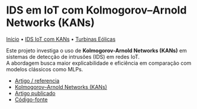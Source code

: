 # IDS em IoT com Kolmogorov–Arnold Networks (KANs)

[Início](/) • [IDS IoT com KANs](/project1/) • [Turbinas Eólicas](/project2/)

Este projeto investiga o uso de **Kolmogorov-Arnold Networks (KANs)** em sistemas de detecção de intrusões (IDS) em redes IoT.  
A abordagem busca maior explicabilidade e eficiência em comparação com modelos clássicos como MLPs.


- [Artigo / referencia](https://arxiv.org/abs/2404.19756)
- [Kolmogorov–Arnold Networks (KANs)](https://github.com/KindXiaoming/pykan)
- [Artigo publicado](https://doi.org/10.5753/sbseg.2025.9767)  
- [Código-fonte](https://github.com/meu-repo-kan_IoT)
  
